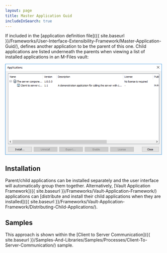 ```yaml
---
layout: page
title: Master Application Guid
includeInSearch: true
---
```


If included in the [application definition file]({{ site.baseurl }}/Frameworks/User-Interface-Extensibility-Framework/Master-Application-Guid/), defines another application to be the parent of this one.  Child applications are listed underneath the parents when viewing a list of installed applications in an M-Files vault:

![A child application displayed under its parent in the M-Files Admin tool](parent-child-applications.png)

## Installation

Parent/child applications can be installed separately and the user interface will automatically group them together.  Alternatively, [Vault Application Framework]({{ site.baseurl }}/Frameworks/Vault-Application-Framework/) applications can [distribute and install their child applications when they are installed]({{ site.baseurl }}/Frameworks/Vault-Application-Framework/Distributing-Child-Applications/).

## Samples

This approach is shown within the [Client to Server Communication]({{ site.baseurl }}/Samples-And-Libraries/Samples/Processes/Client-To-Server-Communication/) sample.